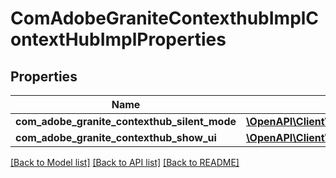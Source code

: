 # ComAdobeGraniteContexthubImplContextHubImplProperties

## Properties
Name | Type | Description | Notes
------------ | ------------- | ------------- | -------------
**com_adobe_granite_contexthub_silent_mode** | [**\OpenAPI\Client\Model\ConfigNodePropertyBoolean**](ConfigNodePropertyBoolean.md) |  | [optional] 
**com_adobe_granite_contexthub_show_ui** | [**\OpenAPI\Client\Model\ConfigNodePropertyBoolean**](ConfigNodePropertyBoolean.md) |  | [optional] 

[[Back to Model list]](../README.md#documentation-for-models) [[Back to API list]](../README.md#documentation-for-api-endpoints) [[Back to README]](../README.md)


